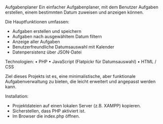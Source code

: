 Aufgabenplaner
Ein einfacher Aufgabenplaner, mit dem Benutzer Aufgaben erstellen, einem bestimmten Datum zuweisen und anzeigen können.

Die Hauptfunktionen umfassen:

- Aufgaben erstellen und speichern
- Aufgaben nach ausgewähltem Datum filtern
- Anzeige aller Aufgaben
- Benutzerfreundliche Datumsauswahl mit Kalender
- Datenpersistenz über JSON-Datei

Technologien:
• PHP
• JavaScript (Flatpickr für Datumsauswahl)
• HTML / CSS

Ziel dieses Projekts ist es, eine minimalistische, aber funktionale Aufgabenverwaltung zu bieten, die leicht erweitert und angepasst werden kann.

Installation:
- Projektdateien auf einen lokalen Server (z.B. XAMPP) kopieren.
- Sicherstellen, dass PHP aktiviert ist.
- Im Browser die index.php öffnen.
